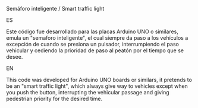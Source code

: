 Semáforo inteligente / Smart traffic light

ES

Este código fue desarrollado para las placas Arduino UNO o similares, emula un "semaforo inteligente", el cual siempre da paso a los vehículos a excepción de cuando se presiona un pulsador, interrumpiendo el paso vehicular y cediendo la prioridad de paso al peatón por el tiempo que se desee.

EN

This code was developed for Arduino UNO boards or similars, it pretends to be an "smart traffic light", which always give way to vehicles except when you push the button, interrupting the vehicular passage and giving pedestrian priority for the desired time.
